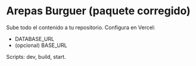 # Arepas Burguer (paquete corregido)

Sube todo el contenido a tu repositorio. Configura en Vercel:
- DATABASE_URL
- (opcional) BASE_URL

Scripts: dev, build, start.
